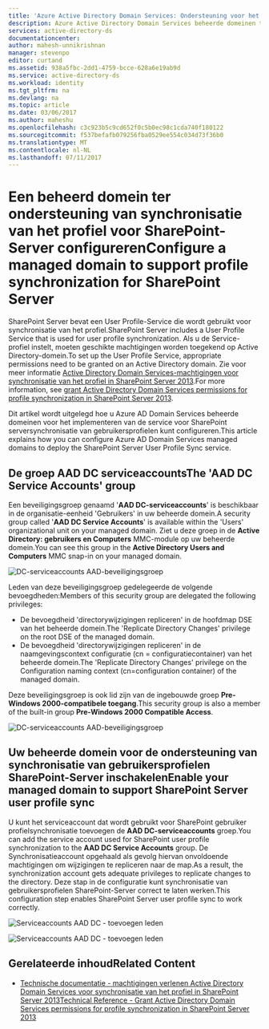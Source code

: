 ```yaml
---
title: 'Azure Active Directory Domain Services: Ondersteuning voor het gebruikersprofiel SharePoint-service inschakelen | Microsoft Docs'
description: Azure Active Directory Domain Services beheerde domeinen ter ondersteuning van synchronisatie van het profiel voor SharePoint-Server configureren
services: active-directory-ds
documentationcenter: 
author: mahesh-unnikrishnan
manager: stevenpo
editor: curtand
ms.assetid: 938a5fbc-2dd1-4759-bcce-628a6e19ab9d
ms.service: active-directory-ds
ms.workload: identity
ms.tgt_pltfrm: na
ms.devlang: na
ms.topic: article
ms.date: 03/06/2017
ms.author: maheshu
ms.openlocfilehash: c3c923b5c9cd652f0c5b0ec98c1cda740f180122
ms.sourcegitcommit: f537befafb079256fba0529ee554c034d73f36b0
ms.translationtype: MT
ms.contentlocale: nl-NL
ms.lasthandoff: 07/11/2017
---
```

# <a name="configure-a-managed-domain-to-support-profile-synchronization-for-sharepoint-server"></a><span data-ttu-id="d4c25-103">Een beheerd domein ter ondersteuning van synchronisatie van het profiel voor SharePoint-Server configureren</span><span class="sxs-lookup"><span data-stu-id="d4c25-103">Configure a managed domain to support profile synchronization for SharePoint Server</span></span>
<span data-ttu-id="d4c25-104">SharePoint Server bevat een User Profile-Service die wordt gebruikt voor synchronisatie van het profiel.</span><span class="sxs-lookup"><span data-stu-id="d4c25-104">SharePoint Server includes a User Profile Service that is used for user profile synchronization.</span></span> <span data-ttu-id="d4c25-105">Als u de Service-profiel instelt, moeten geschikte machtigingen worden toegekend op Active Directory-domein.</span><span class="sxs-lookup"><span data-stu-id="d4c25-105">To set up the User Profile Service, appropriate permissions need to be granted on an Active Directory domain.</span></span> <span data-ttu-id="d4c25-106">Zie voor meer informatie [Active Directory Domain Services-machtigingen voor synchronisatie van het profiel in SharePoint Server 2013](https://technet.microsoft.com/library/hh296982.aspx).</span><span class="sxs-lookup"><span data-stu-id="d4c25-106">For more information, see [grant Active Directory Domain Services permissions for profile synchronization in SharePoint Server 2013](https://technet.microsoft.com/library/hh296982.aspx).</span></span>

<span data-ttu-id="d4c25-107">Dit artikel wordt uitgelegd hoe u Azure AD Domain Services beheerde domeinen voor het implementeren van de service voor SharePoint serversynchronisatie van gebruikersprofielen kunt configureren.</span><span class="sxs-lookup"><span data-stu-id="d4c25-107">This article explains how you can configure Azure AD Domain Services managed domains to deploy the SharePoint Server User Profile Sync service.</span></span>

## <a name="the-aad-dc-service-accounts-group"></a><span data-ttu-id="d4c25-108">De groep AAD DC serviceaccounts</span><span class="sxs-lookup"><span data-stu-id="d4c25-108">The 'AAD DC Service Accounts' group</span></span>
<span data-ttu-id="d4c25-109">Een beveiligingsgroep genaamd '**AAD DC-serviceaccounts**' is beschikbaar in de organisatie-eenheid 'Gebruikers' in uw beheerde domein.</span><span class="sxs-lookup"><span data-stu-id="d4c25-109">A security group called '**AAD DC Service Accounts**' is available within the 'Users' organizational unit on your managed domain.</span></span> <span data-ttu-id="d4c25-110">Ziet u deze groep in de **Active Directory: gebruikers en Computers** MMC-module op uw beheerde domein.</span><span class="sxs-lookup"><span data-stu-id="d4c25-110">You can see this group in the **Active Directory Users and Computers** MMC snap-in on your managed domain.</span></span>

![DC-serviceaccounts AAD-beveiligingsgroep](./media/active-directory-domain-services-admin-guide/aad-dc-service-accounts.png)

<span data-ttu-id="d4c25-112">Leden van deze beveiligingsgroep gedelegeerde de volgende bevoegdheden:</span><span class="sxs-lookup"><span data-stu-id="d4c25-112">Members of this security group are delegated the following privileges:</span></span>
- <span data-ttu-id="d4c25-113">De bevoegdheid 'directorywijzigingen repliceren' in de hoofdmap DSE van het beheerde domein.</span><span class="sxs-lookup"><span data-stu-id="d4c25-113">The 'Replicate Directory Changes' privilege on the root DSE of the managed domain.</span></span>
- <span data-ttu-id="d4c25-114">De bevoegdheid 'directorywijzigingen repliceren' in de naamgevingscontext configuratie (cn = configuratiecontainer) van het beheerde domein.</span><span class="sxs-lookup"><span data-stu-id="d4c25-114">The 'Replicate Directory Changes' privilege on the Configuration naming context (cn=configuration container) of the managed domain.</span></span>

<span data-ttu-id="d4c25-115">Deze beveiligingsgroep is ook lid zijn van de ingebouwde groep **Pre-Windows 2000-compatibele toegang**.</span><span class="sxs-lookup"><span data-stu-id="d4c25-115">This security group is also a member of the built-in group **Pre-Windows 2000 Compatible Access**.</span></span>

![DC-serviceaccounts AAD-beveiligingsgroep](./media/active-directory-domain-services-admin-guide/aad-dc-service-accounts-properties.png)


## <a name="enable-your-managed-domain-to-support-sharepoint-server-user-profile-sync"></a><span data-ttu-id="d4c25-117">Uw beheerde domein voor de ondersteuning van synchronisatie van gebruikersprofielen SharePoint-Server inschakelen</span><span class="sxs-lookup"><span data-stu-id="d4c25-117">Enable your managed domain to support SharePoint Server user profile sync</span></span>
<span data-ttu-id="d4c25-118">U kunt het serviceaccount dat wordt gebruikt voor SharePoint gebruiker profielsynchronisatie toevoegen de **AAD DC-serviceaccounts** groep.</span><span class="sxs-lookup"><span data-stu-id="d4c25-118">You can add the service account used for SharePoint user profile synchronization to the **AAD DC Service Accounts** group.</span></span> <span data-ttu-id="d4c25-119">De Synchronisatieaccount opgehaald als gevolg hiervan onvoldoende machtigingen om wijzigingen te repliceren naar de map.</span><span class="sxs-lookup"><span data-stu-id="d4c25-119">As a result, the synchronization account gets adequate privileges to replicate changes to the directory.</span></span> <span data-ttu-id="d4c25-120">Deze stap in de configuratie kunt synchronisatie van gebruikersprofielen SharePoint-Server correct te laten werken.</span><span class="sxs-lookup"><span data-stu-id="d4c25-120">This configuration step enables SharePoint Server user profile sync to work correctly.</span></span>

![Serviceaccounts AAD DC - toevoegen leden](./media/active-directory-domain-services-admin-guide/aad-dc-service-accounts-add-member.png)

![Serviceaccounts AAD DC - toevoegen leden](./media/active-directory-domain-services-admin-guide/aad-dc-service-accounts-add-member2.png)

## <a name="related-content"></a><span data-ttu-id="d4c25-123">Gerelateerde inhoud</span><span class="sxs-lookup"><span data-stu-id="d4c25-123">Related Content</span></span>
* [<span data-ttu-id="d4c25-124">Technische documentatie - machtigingen verlenen Active Directory Domain Services voor synchronisatie van het profiel in SharePoint Server 2013</span><span class="sxs-lookup"><span data-stu-id="d4c25-124">Technical Reference - Grant Active Directory Domain Services permissions for profile synchronization in SharePoint Server 2013</span></span>](https://technet.microsoft.com/library/hh296982.aspx)
